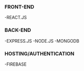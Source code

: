 ### FRONT-END
-REACT.JS
### BACK-END
-EXPRESS.JS
-NODE.JS
-MONGODB
### HOSTING/AUTHENTICATION
-FIREBASE

